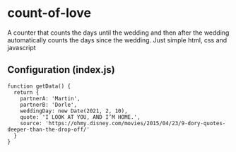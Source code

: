 # count-of-love
A counter that counts the days until the wedding and then after the wedding automatically counts the days since the wedding. Just simple html, css and javascript

## Configuration (index.js)

```
function getData() {
  return {
    partnerA: 'Martin',
    partnerB: 'Dorle',
    weddingDay: new Date(2021, 2, 10),
    quote: 'I LOOK AT YOU, AND I’M HOME.',
    source: 'https://ohmy.disney.com/movies/2015/04/23/9-dory-quotes-deeper-than-the-drop-off/'
  }
}
```

